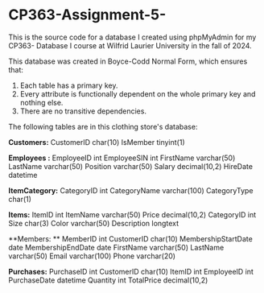 # CP363-Assignment-5-

This is the source code for a database I created using phpMyAdmin for my CP363- Database I course at Wilfrid Laurier University in the fall of 2024.  

This database was created in Boyce-Codd Normal Form, which ensures that:
1) Each table has a primary key.
2) Every attribute is functionally dependent on the whole primary key and nothing else.
3) There are no transitive dependencies.

The following tables are in this clothing store's database:

**Customers:**
CustomerID char(10)
IsMember tinyint(1)

**Employees :**
EmployeeID int 
EmployeeSIN int 
FirstName varchar(50)
LastName varchar(50)
Position varchar(50)
Salary decimal(10,2)
HireDate datetime

**ItemCategory:**
CategoryID int 
CategoryName varchar(100)
CategoryType char(1)

**Items:**
ItemID int 
ItemName varchar(50)
Price decimal(10,2) 
CategoryID int 
Size char(3)
Color varchar(50)
Description longtext

**Members: **
MemberID int
CustomerID char(10)
MembershipStartDate date 
MembershipEndDate date
FirstName varchar(50) 
LastName varchar(50) 
Email varchar(100)
Phone varchar(20)

**Purchases:**
PurchaseID int
CustomerID char(10) 
ItemID int
EmployeeID int
PurchaseDate datetime 
Quantity int 
TotalPrice decimal(10,2) 




